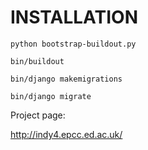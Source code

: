 # INSTALLATION


`python bootstrap-buildout.py`

`bin/buildout`

`bin/django makemigrations`

`bin/django migrate`


Project page:

http://indy4.epcc.ed.ac.uk/
